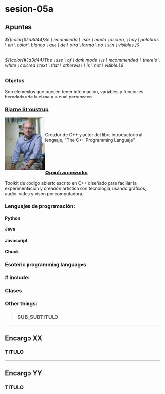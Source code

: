 # sesion-05a

## Apuntes
###### ${\color{#3d3d44}Se \ recomienda \ usar \ modo \ oscuro, \ hay \ palabras \ en \ color \ blanco \ que \ de \ otra \ forma \ no \ son \ visibles.}$ <br/>
###### ${\color{#3d3d44}The \ use \ of \ dark mode \ is \ recommended, \ there's \ white \ colored \ text \ that \ otherwise \ is \ not \ visible.}$ <br/>

### Objetos

Son elementos que pueden tener información, variables y funciones heredadas de la clase a la cual pertenecen.

### [Bjarne Stroustrup](https://www.stroustrup.com/)

<img align="left" src="./imagenes/Bjarne.jpg" alt="Foto de Bjarne. Fuente: https://www.stroustrup.com/" width=130><br><br>

Creador de C++ y autor del libro introductorio al lenguaje, "The C++ Programming Languaje"

<br><br><br>

### [Openframeworks](https://openframeworks.cc/about/)

Toolkit de código abierto escrito en C++ diseñado para faciliar la experimentación y creación artística con tecnología, usando gráficos, audio, video y vison por computadora.

### Lenguajes de programación:
#### Python


#### Java


#### Javascript


#### Chuck


### Esoteric programming languages


### # include:


### Clases



### Other things: <!-- Things to organize + random stuff -->
> ### SUB_SUBTITULO

-----------------------------------------------------------------------------------------------------------
## Encargo XX <!-- TEXT -->
### TITULO


-----------------------------------------------------------------------------------------------------------
## Encargo YY <!-- TEXT -->
### TITULO
